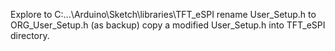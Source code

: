Explore to 
C:\...\Arduino\Sketch\libraries\TFT_eSPI
rename User_Setup.h to ORG_User_Setup.h (as backup)
copy a modified User_Setup.h into TFT_eSPI directory.

